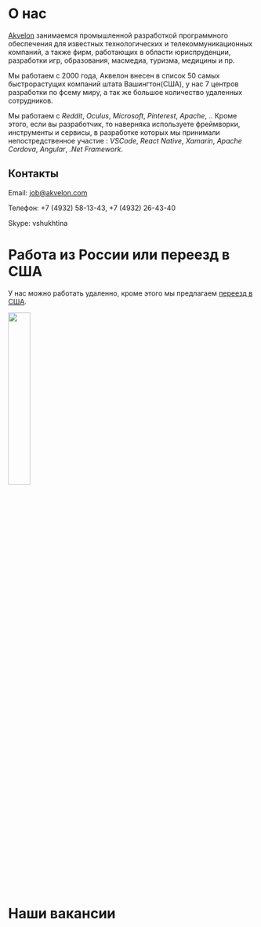 # О нас
[Akvelon](http://akvelon.com/) занимаемся промышленной разработкой программного обеспечения для известных технологических и телекоммуникационных компаний, а также фирм, работающих в области юриспруденции, разработки игр, образования, масмедиа, туризма, медицины и пр.

Мы работаем с 2000 года, Аквелон внесен в список 50 самых быстрорастущих компаний штата Вашингтон(США), у нас 7 центров разработки по фсему миру, а так же большое количество удаленных сотрудников.

Мы работаем с *Reddit*, *Oculus*, *Microsoft*, *Pinterest*, *Apache*, .. Кроме этого, если вы разработчик, то наверняка используете фреймворки, инструменты и сервисы, в разработке которых мы принимали непостредственное участие : *VSCode*, *React Native*, *Xamarin*, *Apache Cordova*, *Angular*, *.Net Framework*.

## Контакты
 Email: job@akvelon.com
 
 Телефон:  +7 (4932) 58-13-43, +7 (4932) 26-43-40
 
 Skype: vshukhtina

# Работа из России или переезд в США
У нас можно работать удаленно, кроме этого мы предлагаем [переезд в США](http://akvelon.com/relocation-fb052017/).

[<img src="http://akvelon.com/wp-content/uploads/2017/05/akvelon-relocation-en-01-700x366.png" width="30%"/>](http://akvelon.com/relocation-fb052017/)


# Наши вакансии
